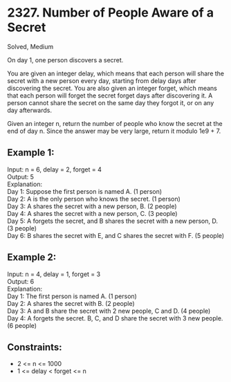 # 2327. Number of People Aware of a Secret
Solved, Medium

On day 1, one person discovers a secret.  

You are given an integer delay, which means that each person will share the secret with a new person every day, starting from delay days after discovering the secret. 
You are also given an integer forget, which means that each person will forget the secret forget days after discovering it. A person cannot share the secret on the same day they forgot it, or on any day afterwards.  

Given an integer n, return the number of people who know the secret at the end of day n. Since the answer may be very large, return it modulo 1e9 + 7.  

 

Example 1:
---
Input: n = 6, delay = 2, forget = 4  
Output: 5  
Explanation:  
Day 1: Suppose the first person is named A. (1 person)  
Day 2: A is the only person who knows the secret. (1 person)   
Day 3: A shares the secret with a new person, B. (2 people)  
Day 4: A shares the secret with a new person, C. (3 people)  
Day 5: A forgets the secret, and B shares the secret with a new person, D. (3 people)  
Day 6: B shares the secret with E, and C shares the secret with F. (5 people)  

Example 2:
---
Input: n = 4, delay = 1, forget = 3  
Output: 6  
Explanation:  
Day 1: The first person is named A. (1 person)  
Day 2: A shares the secret with B. (2 people)  
Day 3: A and B share the secret with 2 new people, C and D. (4 people)  
Day 4: A forgets the secret. B, C, and D share the secret with 3 new people. (6 people)  
 

Constraints:
---
- 2 <= n <= 1000
- 1 <= delay < forget <= n
